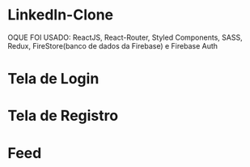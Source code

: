 # LinkedIn-Clone

OQUE FOI USADO: ReactJS, React-Router, Styled Components, SASS, Redux, FireStore(banco de dados da Firebase) e Firebase Auth


# Tela de Login



# Tela de Registro



# Feed
